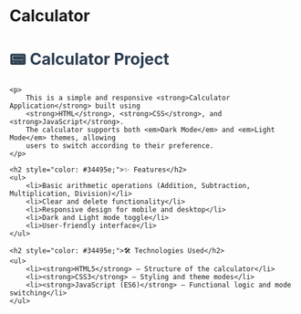 # Calculator
 <h1 style="color: #2c3e50;">📟 Calculator Project</h1>

    <p>
        This is a simple and responsive <strong>Calculator Application</strong> built using 
        <strong>HTML</strong>, <strong>CSS</strong>, and <strong>JavaScript</strong>. 
        The calculator supports both <em>Dark Mode</em> and <em>Light Mode</em> themes, allowing 
        users to switch according to their preference.
    </p>

    <h2 style="color: #34495e;">✨ Features</h2>
    <ul>
        <li>Basic arithmetic operations (Addition, Subtraction, Multiplication, Division)</li>
        <li>Clear and delete functionality</li>
        <li>Responsive design for mobile and desktop</li>
        <li>Dark and Light mode toggle</li>
        <li>User-friendly interface</li>
    </ul>

    <h2 style="color: #34495e;">🛠️ Technologies Used</h2>
    <ul>
        <li><strong>HTML5</strong> – Structure of the calculator</li>
        <li><strong>CSS3</strong> – Styling and theme modes</li>
        <li><strong>JavaScript (ES6)</strong> – Functional logic and mode switching</li>
    </ul>